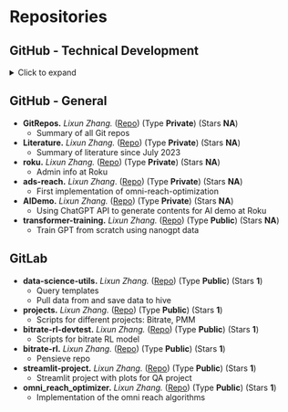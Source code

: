 # Repositories

## GitHub - Technical Development
<details>
<summary> Click to expand </summary>

- **1point3acres.** *Lixun Zhang.* ([Repo](https://github.com/lixzhang/1point3acres)) (Type **Private**) (Stars **NA**)
    - Compiled questions from 1point3acres
- **datamasked.com.** *Lixun Zhang.* ([Repo](https://github.com/lixzhang/datamasked.com)) (Type **Private**) (Stars **NA**)
    - Questions and answers for datamasked.com questions
- **data-science-utils.** *Lixun Zhang.* ([Repo](https://github.com/lixzhang/data-science-utils)) (Type **Private**) (Stars **NA**)
    - Common commands in Python, R, and SQL
- **leetcode.** *Lixun Zhang.* ([Repo](https://github.com/lixzhang/leetcode)) (Type **Private**) (Stars **NA**)
    - Summary of my solutions to Leetcode Python and SQL questions
</details>

## GitHub - General
- **GitRepos.** *Lixun Zhang.* ([Repo](https://github.com/lixzhang/GitRepos)) (Type **Private**) (Stars **NA**)
    - Summary of all Git repos
- **Literature.** *Lixun Zhang.* ([Repo](https://github.com/lixzhang/Literature)) (Type **Private**) (Stars **NA**)
    - Summary of literature since July 2023  
- **roku.** *Lixun Zhang.* ([Repo](https://github.com/lixzhang/roku)) (Type **Private**) (Stars **NA**)
    - Admin info at Roku
- **ads-reach.** *Lixun Zhang*. ([Repo](https://github.com/lixzhang/ads-reach)) (Type **Private**) (Stars **NA**)
    - First implementation of omni-reach-optimization    
- **AIDemo.** *Lixun Zhang.* ([Repo](https://github.com/lixzhang/AIDemo)) (Type **Private**) (Stars **NA**)
    - Using ChatGPT API to generate contents for AI demo at Roku
- **transformer-training.** *Lixun Zhang.* ([Repo](https://github.com/lixzhang/transformer-training)) (Type **Public**) (Stars **NA**)
    - Train GPT from scratch using nanogpt data

## GitLab
- **data-science-utils.** *Lixun Zhang.* ([Repo](https://gitlab.eng.roku.com/data-analytics/data-science-utils)) (Type **Public**) (Stars **1**)
    - Query templates
    - Pull data from and save data to hive
- **projects.** *Lixun Zhang.* ([Repo](https://gitlab.eng.roku.com/lzhang/projects)) (Type **Public**) (Stars **1**)
    - Scripts for different projects: Bitrate, PMM
- **bitrate-rl-devtest.** *Lixun Zhang.* ([Repo](https://gitlab.eng.roku.com/lzhang/bitrate-rl-devtest)) (Type **Public**) (Stars **1**)
    - Scripts for bitrate RL model
- **bitrate-rl.** *Lixun Zhang.* ([Repo](https://gitlab.eng.roku.com/data-analytics/bitrate-rl)) (Type **Public**) (Stars **1**)
    - Pensieve repo    
- **streamlit-project.** *Lixun Zhang.* ([Repo](https://gitlab.eng.roku.com/lzhang/streamlit)) (Type **Public**) (Stars **1**)
    - Streamlit project with plots for QA project
- **omni_reach_optimizer.** *Lixun Zhang.* ([Repo](https://gitlab.eng.roku.com/lzhang/omni-reach)) (Type **Public**) (Stars **1**)
    - Implementation of the omni reach algorithms





